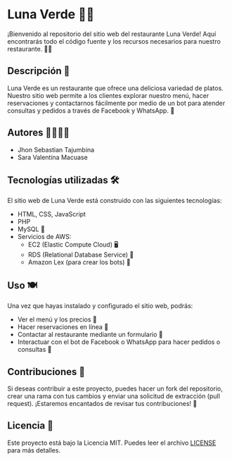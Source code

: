 # Luna Verde 🌙🥗

¡Bienvenido al repositorio del sitio web del restaurante Luna Verde! Aquí encontrarás todo el código fuente y los recursos necesarios para nuestro restaurante. 🥕🥬

## Descripción 📝

Luna Verde es un restaurante que ofrece una deliciosa variedad de platos. Nuestro sitio web permite a los clientes explorar nuestro menú, hacer reservaciones y contactarnos fácilmente por medio de  un bot para atender consultas y pedidos a través de Facebook y WhatsApp. 🤖

## Autores 👩‍💻👨‍💻

- Jhon Sebastian Tajumbina
- Sara Valentina Macuase

## Tecnologías utilizadas 🛠️

El sitio web de Luna Verde está construido con las siguientes tecnologías:

- HTML, CSS, JavaScript
- PHP
- MySQL 🐬
- Servicios de AWS:
  - EC2 (Elastic Compute Cloud) 🖥️
  - RDS (Relational Database Service) 💾
  - Amazon Lex (para crear los bots) 🤖


## Uso 🍽️

Una vez que hayas instalado y configurado el sitio web, podrás:

- Ver el menú y los precios 🍲
- Hacer reservaciones en línea 📅
- Contactar al restaurante mediante un formulario 📩
- Interactuar con el bot de Facebook o WhatsApp para hacer pedidos o consultas 💬

## Contribuciones 🤝

Si deseas contribuir a este proyecto, puedes hacer un fork del repositorio, crear una rama con tus cambios y enviar una solicitud de extracción (pull request). ¡Estaremos encantados de revisar tus contribuciones! 🚀

## Licencia 📄

Este proyecto está bajo la Licencia MIT. Puedes leer el archivo [LICENSE](LICENSE) para más detalles.

